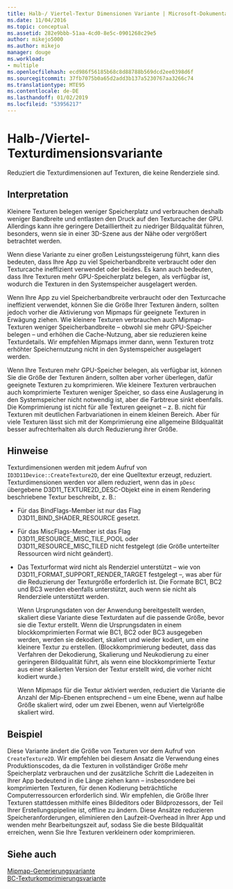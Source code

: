 ```yaml
---
title: Halb-/ Viertel-Textur Dimensionen Variante | Microsoft-Dokumentation
ms.date: 11/04/2016
ms.topic: conceptual
ms.assetid: 282e9bbb-51aa-4cd0-8e5c-0901268c29e5
author: mikejo5000
ms.author: mikejo
manager: douge
ms.workload:
- multiple
ms.openlocfilehash: ecd986f56185b68c8d88788b569dcd2ee0398d6f
ms.sourcegitcommit: 37fb7075b0a65d2add3b137a5230767aa3266c74
ms.translationtype: MTE95
ms.contentlocale: de-DE
ms.lasthandoff: 01/02/2019
ms.locfileid: "53956217"
---
```

# <a name="halfquarter-texture-dimensions-variant"></a>Halb-/Viertel-Texturdimensionsvariante
Reduziert die Texturdimensionen auf Texturen, die keine Renderziele sind.  
  
## <a name="interpretation"></a>Interpretation  
 Kleinere Texturen belegen weniger Speicherplatz und verbrauchen deshalb weniger Bandbreite und entlasten den Druck auf den Texturcache der GPU. Allerdings kann ihre geringere Detailliertheit zu niedriger Bildqualität führen, besonders, wenn sie in einer 3D-Szene aus der Nähe oder vergrößert betrachtet werden.  
  
 Wenn diese Variante zu einer großen Leistungssteigerung führt, kann dies bedeuten, dass Ihre App zu viel Speicherbandbreite verbraucht oder den Texturcache ineffizient verwendet oder beides. Es kann auch bedeuten, dass Ihre Texturen mehr GPU-Speicherplatz belegen, als verfügbar ist, wodurch die Texturen in den Systemspeicher ausgelagert werden.  
  
 Wenn Ihre App zu viel Speicherbandbreite verbraucht oder den Texturcache ineffizient verwendet, können Sie die Größe Ihrer Texturen ändern, sollten jedoch vorher die Aktivierung von Mipmaps für geeignete Texturen in Erwägung ziehen. Wie kleinere Texturen verbrauchen auch Mipmap-Texturen weniger Speicherbandbreite – obwohl sie mehr GPU-Speicher belegen – und erhöhen die Cache-Nutzung, aber sie reduzieren keine Texturdetails. Wir empfehlen Mipmaps immer dann, wenn Texturen trotz erhöhter Speichernutzung nicht in den Systemspeicher ausgelagert werden.  
  
 Wenn Ihre Texturen mehr GPU-Speicher belegen, als verfügbar ist, können Sie die Größe der Texturen ändern, sollten aber vorher überlegen, dafür geeignete Texturen zu komprimieren. Wie kleinere Texturen verbrauchen auch komprimierte Texturen weniger Speicher, so dass eine Auslagerung in den Systemspeicher nicht notwendig ist, aber die Farbtreue sinkt ebenfalls. Die Komprimierung ist nicht für alle Texturen geeignet – z. B. nicht für Texturen mit deutlichen Farbvariationen in einem kleinen Bereich. Aber für viele Texturen lässt sich mit der Komprimierung eine allgemeine Bildqualität besser aufrechterhalten als durch Reduzierung ihrer Größe.  
  
## <a name="remarks"></a>Hinweise  
 Texturdimensionen werden mit jedem Aufruf von `ID3D11Device::CreateTexture2D`, der eine Quelltextur erzeugt, reduziert. Texturdimensionen werden vor allem reduziert, wenn das in `pDesc` übergebene D3D11_TEXTURE2D_DESC-Objekt eine in einem Rendering beschriebene Textur beschreibt, z. B.:  
  
- Für das BindFlags-Member ist nur das Flag D3D11_BIND_SHADER_RESOURCE gesetzt.  
  
- Für das MiscFlags-Member ist das Flag D3D11_RESOURCE_MISC_TILE_POOL oder D3D11_RESOURCE_MISC_TILED nicht festgelegt (die Größe unterteilter Ressourcen wird nicht geändert).  
  
- Das Texturformat wird nicht als Renderziel unterstützt – wie von D3D11_FORMAT_SUPPORT_RENDER_TARGET festgelegt –, was aber für die Reduzierung der Texturgröße erforderlich ist. Die Formate BC1, BC2 und BC3 werden ebenfalls unterstützt, auch wenn sie nicht als Renderziele unterstützt werden.  
  
  Wenn Ursprungsdaten von der Anwendung bereitgestellt werden, skaliert diese Variante diese Texturdaten auf die passende Größe, bevor sie die Textur erstellt. Wenn die Ursprungsdaten in einem blockkomprimierten Format wie BC1, BC2 oder BC3 ausgegeben werden, werden sie dekodiert, skaliert und wieder kodiert, um eine kleinere Textur zu erstellen. (Blockkomprimierung bedeutet, dass das Verfahren der Dekodierung, Skalierung und Neukodierung zu einer geringeren Bildqualität führt, als wenn eine blockkomprimierte Textur aus einer skalierten Version der Textur erstellt wird, die vorher nicht kodiert wurde.)  
  
  Wenn Mipmaps für die Textur aktiviert werden, reduziert die Variante die Anzahl der Mip-Ebenen entsprechend – um eine Ebene, wenn auf halbe Größe skaliert wird, oder um zwei Ebenen, wenn auf Viertelgröße skaliert wird.  
  
## <a name="example"></a>Beispiel  
 Diese Variante ändert die Größe von Texturen vor dem Aufruf von `CreateTexture2D`. Wir empfehlen bei diesem Ansatz die Verwendung eines Produktionscodes, da die Texturen in vollständiger Größe mehr Speicherplatz verbrauchen und der zusätzliche Schritt die Ladezeiten in Ihrer App bedeutend in die Länge ziehen kann – insbesondere bei komprimierten Texturen, für denen Kodierung beträchtliche Computerressourcen erforderlich sind. Wir empfehlen, die Größe Ihrer Texturen stattdessen mithilfe eines Bildeditors oder Bildprozessors, der Teil Ihrer Erstellungspipeline ist, offline zu ändern. Diese Ansätze reduzieren Speicheranforderungen, eliminieren den Laufzeit-Overhead in Ihrer App und wenden mehr Bearbeitungszeit auf, sodass Sie die beste Bildqualität erreichen, wenn Sie Ihre Texturen verkleinern oder komprimieren.  
  
## <a name="see-also"></a>Siehe auch  
 [Mipmap-Generierungsvariante](mip-map-generation-variant.md)   
 [BC-Texturkomprimierungsvariante](bc-texture-compression-variant.md)